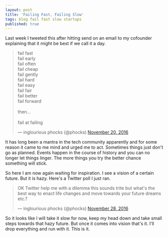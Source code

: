 ```yaml
---
layout: post
title: 'Failing Fast, Failing Slow'
tags: blog fail fast slow startups
published: true
---
```


Last week I tweeted this after hitting send on an email to my cofounder explaining that it might be best if we call it a day.

<blockquote class="twitter-tweet" data-lang="en"><p lang="en" dir="ltr">fail fast<br>fail early<br>fail often<br>fail cheap<br>fail gently<br>fail hard<br>fail easy<br>fail fair<br>fail better<br>fail forward<br><br>then...<br><br>fail at failing</p>&mdash; inglourious phocks (@phocks) <a href="https://twitter.com/phocks/status/800148048919732224">November 20, 2016</a></blockquote>
<script async src="//platform.twitter.com/widgets.js" charset="utf-8"></script>

It has long been a mantra in the tech community apparently and for some reason it came to me mind and urged me to act. Sometimes things just don't go as planned. Events happen in the course of history and you can no longer let things linger. The more things you try the better chance something will stick.

So here I am now again waiting for inspiration. I see a vision of a certain future. But it is hazy. Here's a Twitter poll I just ran.

<blockquote class="twitter-tweet" data-lang="en"><p lang="en" dir="ltr">OK Twitter help me with a dilemma this sounds trite but what&#39;s the best way to enact life changes and move towards your future dreams etc.?</p>&mdash; inglourious phocks (@phocks) <a href="https://twitter.com/phocks/status/803078863794278400">November 28, 2016</a></blockquote>
<script async src="//platform.twitter.com/widgets.js" charset="utf-8"></script>

So it looks like I will take it slow for now, keep my head down and take small steps towards that hazy future. But once it comes into vision that's it. I'll drop everything and run with it. This is it.


